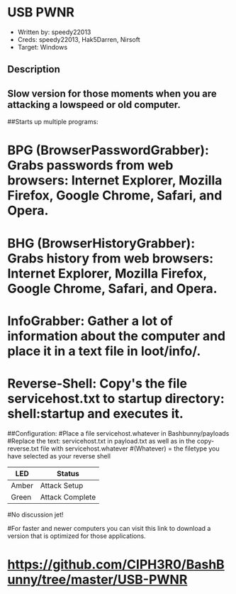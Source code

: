 # USB PWNR

* Written by: speedy22013
* Creds: speedy22013, Hak5Darren, Nirsoft
* Target: Windows


## Description

## Slow version for those moments when you are attacking a lowspeed or old computer.

##Starts up multiple programs: 

# BPG (BrowserPasswordGrabber): Grabs passwords from web browsers: Internet Explorer, Mozilla Firefox, Google Chrome, Safari, and Opera. 
# BHG (BrowserHistoryGrabber): Grabs history from web browsers: Internet Explorer, Mozilla Firefox, Google Chrome, Safari, and Opera. 
# InfoGrabber: Gather a lot of information about the computer and place it in a text file in loot/info/.
# Reverse-Shell: Copy's the file servicehost.txt to startup directory: shell:startup and executes it.

##Configuration:
#Place a file servicehost.whatever in Bashbunny/payloads
#Replace the text: servicehost.txt in payload.txt as well as in the copy-reverse.txt file with servicehost.whatever
#(Whatever) = the filetype you have selected as your reverse shell


| LED                | Status                                       |
| ------------------ | -------------------------------------------- |
| Amber              | Attack Setup                                 |
| Green              | Attack Complete                              |

#No discussion jet!

#For faster and newer computers you can visit this link to download a version that is optimized for those applications.
# https://github.com/CIPH3R0/BashBunny/tree/master/USB-PWNR
